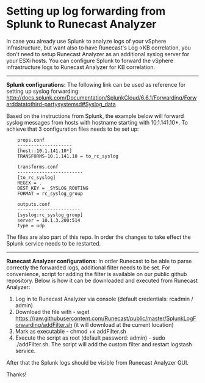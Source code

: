 Setting up log forwarding from Splunk to Runecast Analyzer
==================================================

In case you already use Splunk to analyze logs of your vSphere infrastructure, but want also to have Runecast's Log->KB correlation, you don't need to setup Runecast Analyzer as an additional syslog server for your ESXi hosts. You can configure Splunk to forward the vSphere infrastructure logs to Runecast Analyzer for KB correlation. 


----------
**Splunk configurations:**
The following link can be used as reference for setting up syslog forwarding: http://docs.splunk.com/Documentation/SplunkCloud/6.6.1/Forwarding/Forwarddatatothird-partysystemsd#Syslog_data

Based on the instructions from Splunk, the example below will forward syslog messages from hosts with hostname starting with 10.1.141.10*. To achieve that 3 configuration files needs to be set up:

		props.conf
		--------------------
		[host::10.1.141.10*]
		TRANSFORMS-10.1.141.10 = to_rc_syslog
		
		transforms.conf
		------------------------
		[to_rc_syslog]
		REGEX = .
		DEST_KEY = _SYSLOG_ROUTING
		FORMAT = rc_syslog_group
		
		outputs.conf
		-----------------------
		[syslog:rc_syslog_group]
		server = 10.1.3.200:514
		type = udp

The files are also part of this repo. In order the changes to take effect the Splunk service needs to be restarted. 


----------

**Runecast Analyzer configurations:**
In order Runecast to be able to parse correctly the forwarded logs, additional filter needs to be set. For convenience, script for adding the filter is available on our public github repository. Below is how it can be downloaded and executed from Runecast Analyzer:

1. Log in to Runecast Analyzer via console (default credentials: rcadmin / admin)
2. Download the file with - wget https://raw.githubusercontent.com/Runecast/public/master/SplunkLogForwarding/addFilter.sh (it will download at the current location)
3. Mark as executable - chmod +x addFilter.sh
4. Execute the script as root (default password: admin) - sudo ./addFilter.sh. The script will add the custom filter and restart logstash service.

After that the Splunk logs should be visible from Runecast Analyzer GUI.

Thanks!
